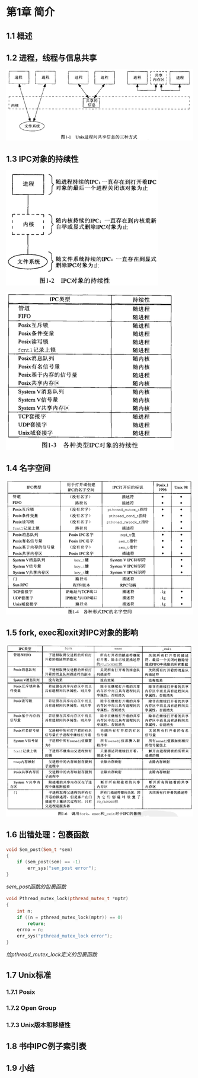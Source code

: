 # 第1章 简介



## 1.1 概述



## 1.2 进程，线程与信息共享

![1_1](res/1_1.png)



## 1.3 IPC对象的持续性

![1_2](res/1_2.png)

![1_3](res/1_3.png)



## 1.4 名字空间

![1_4](res/1_4.png)



## 1.5 fork, exec和exit对IPC对象的影响

![1_6](res/1_6.png)



## 1.6 出错处理：包裹函数

```c++
void Sem_post(Sem_t *sem)
{
    if (sem_post(sem) == -1)
        err_sys("sem_post error");
}
```

*sem_post函数的包裹函数*

```c++
void Pthread_mutex_lock(pthread_mutex_t *mptr)
{
    int n;
    if ((n = pthread_mutex_lock(mptr)) == 0)
        return;
    errno = n;
    err_sys("pthread_mutex_lock error");
}
```

*给pthread_mutex_lock定义的包裹函数*



## 1.7 Unix标准

### 1.7.1 Posix

### 1.7.2 Open Group

### 1.7.3 Unix版本和移植性



## 1.8 书中IPC例子索引表



## 1.9 小结

